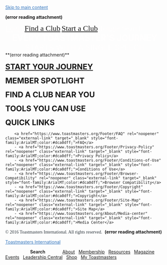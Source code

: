 <a href="https://www.toastmasters.org/#mainContent" rel="noopener" class="external-link" target="_blank" style="color:#3476beff;">Skip to main content</a>







 **(error reading attachment)**
 

<p style="text-align:center;margin:0">
</p>
<a href="https://www.toastmasters.org/Login" rel="noopener" class="external-link" target="_blank" style="font-family:ArialMT;font-size:18pt;color:#fffefeff;">Login</a> 	<a href="https://www.toastmasters.org/Find-a-Club" rel="noopener" class="external-link" target="_blank" style="font-family:ArialMT;font-size:18pt;color:#dca0dff;">Find a Club</a> 	<a href="https://www.toastmasters.org/Start-a-Club" rel="noopener" class="external-link" target="_blank" style="font-family:ArialMT;font-size:18pt;color:#dca0dff;">Start a Club</a> 	<span style="font-family:ArialMT;font-size:18pt;color:#fffefeff;">Toggle Search</span>





<p style="text-align:center;margin:0"><span style="font-size:20pt;color:#fffefeff;"><b>EVERY TOASTMASTER'S JOURNEY</b></span>
<span style="font-size:18pt;color:#fffefeff;">STARTS WITH A SINGLE SPEECH</span>
</p>
 **(error reading attachment)**

<p style="text-align:center;margin:0">

</p>


<a href="https://www.toastmasters.org/Membership/A-Toastmasters-Journey" rel="noopener" class="external-link" target="_blank" style="font-size:18.200000762939453pt;color:#000ff;"><b>START YOUR JOURNEY</b></a>	


<span style="font-size:18.200000762939453pt;color:#000ff;"><b>MEMBER SPOTLIGHT</b></span>	


<span style="font-size:18.200000762939453pt;color:#000ff;"><b>FIND A CLUB NEAR YOU</b></span>	


<span style="font-size:18.200000762939453pt;color:#000ff;"><b>TOOLS YOU CAN USE</b></span>	



<span style="font-size:18.200000762939453pt;color:#000ff;"><b>QUICK LINKS</b></span>	




		<a href="https://www.toastmasters.org/Footer/FAQ" rel="noopener" class="external-link" target="_blank" style="font-family:ArialMT;color:#dca0dff;">FAQ</a> 
		- <a href="https://www.toastmasters.org/Footer/Privacy-Policy" rel="noopener" class="external-link" target="_blank" style="font-family:ArialMT;color:#dca0dff;">Privacy Policy</a> 
		- <a href="https://www.toastmasters.org/Footer/Conditions-of-Use" rel="noopener" class="external-link" target="_blank" style="font-family:ArialMT;color:#dca0dff;">Conditions of Use</a> 
		- <a href="https://www.toastmasters.org/Footer/Browser-Compatibility" rel="noopener" class="external-link" target="_blank" style="font-family:ArialMT;color:#dca0dff;">Browser Compatibility</a> 
		- <a href="https://www.toastmasters.org/Footer/Copyright" rel="noopener" class="external-link" target="_blank" style="font-family:ArialMT;color:#dca0dff;">Copyright</a> 
		- <a href="https://www.toastmasters.org/Footer/Site-Map" rel="noopener" class="external-link" target="_blank" style="font-family:ArialMT;color:#dca0dff;">Site Map</a> 
		- <a href="https://www.toastmasters.org/About/Media-center" rel="noopener" class="external-link" target="_blank" style="font-family:ArialMT;color:#dca0dff;">Media Center</a> 


<span style="font-family:ArialMT;color:#293239ff;">© 2016 Toastmasters International.  All rights reserved.</span> 
 **(error reading attachment)**


<p style="text-align:right;margin:0">


</p>

<a href="https://www.toastmasters.org/" rel="noopener" class="external-link" target="_blank" style="color:#3476beff;">Toastmasters International</a>

<p style="text-align:center;margin:0">
</p>
<a href="https://www.toastmasters.org/Find-a-Club" rel="noopener" class="external-link" target="_blank" style="color:#fffefeff;">Find a Club</a>
<span style="color:#262626ff;"><b>Search</b></span>
<span style="color:#fffefeff;">Search</span>
		<a href="https://www.toastmasters.org/About" rel="noopener" class="external-link" target="_blank" style="color:#dca0dff;">About</a>  
		<a href="https://www.toastmasters.org/Membership" rel="noopener" class="external-link" target="_blank" style="color:#dca0dff;">Membership</a>  
		<a href="https://www.toastmasters.org/Resources" rel="noopener" class="external-link" target="_blank" style="color:#dca0dff;">Resources</a>  
		<a href="https://www.toastmasters.org/Magazine" rel="noopener" class="external-link" target="_blank" style="color:#dca0dff;">Magazine</a>  
		<a href="https://www.toastmasters.org/Events" rel="noopener" class="external-link" target="_blank" style="color:#dca0dff;">Events</a>  
		<a href="https://www.toastmasters.org/Leadership-Central" rel="noopener" class="external-link" target="_blank" style="color:#dca0dff;">Leadership Central</a>  
		<a href="https://www.toastmasters.org/Shop" rel="noopener" class="external-link" target="_blank" style="color:#dca0dff;">Shop</a>  
		<a href="https://www.toastmasters.org/My-Toastmasters" rel="noopener" class="external-link" target="_blank" style="color:#dca0dff;">My Toastmasters</a>